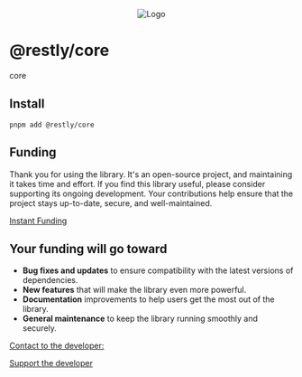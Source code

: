 <p align="center">
  <img src="https://beemood.github.io/restly/libs/core/assets/favicon.png" alt="Logo" />
</p>

# @restly/core

core

## Install

`pnpm add @restly/core`

## Funding

Thank you for using the library. It's an open-source project, and maintaining it takes time and effort. If you find this library useful, please consider supporting its ongoing development. Your contributions help ensure that the project stays up-to-date, secure, and well-maintained.

[Instant Funding](https://cash.app/$puqlib)

## Your funding will go toward

- **Bug fixes and updates** to ensure compatibility with the latest versions of dependencies.
- **New features** that will make the library even more powerful.
- **Documentation** improvements to help users get the most out of the library.
- **General maintenance** to keep the library running smoothly and securely.

[Contact to the developer:](mailto:robert-brightline@gmail.com?subject=InquiryFromReadme-core)

[Support the developer](https://cash.app/$puqlib)

